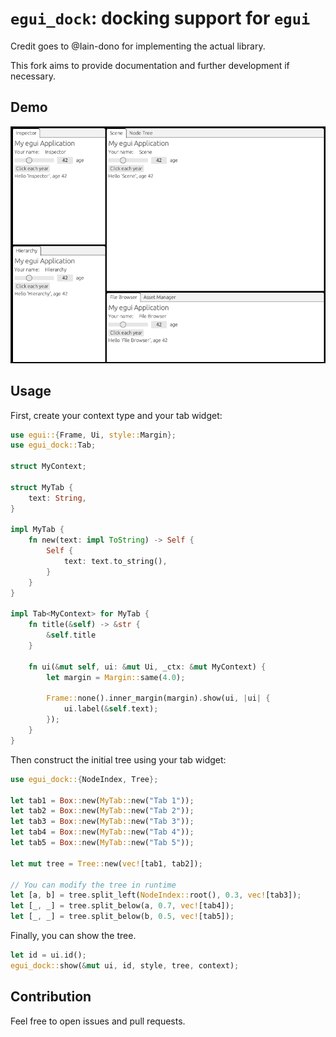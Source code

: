 # `egui_dock`: docking support for `egui`

Credit goes to @Iain-dono for implementing the actual library.

This fork aims to provide documentation and further development if necessary.

## Demo

![demo](images/demo.gif "Demo")

## Usage

First, create your context type and your tab widget:

```rust
use egui::{Frame, Ui, style::Margin};
use egui_dock::Tab;

struct MyContext;

struct MyTab {
    text: String,
}

impl MyTab {
    fn new(text: impl ToString) -> Self {
        Self {
            text: text.to_string(),
        }
    }
}

impl Tab<MyContext> for MyTab {
    fn title(&self) -> &str {
        &self.title
    }

    fn ui(&mut self, ui: &mut Ui, _ctx: &mut MyContext) {
        let margin = Margin::same(4.0);

        Frame::none().inner_margin(margin).show(ui, |ui| {
            ui.label(&self.text);
        });
    }
}
```

Then construct the initial tree using your tab widget:

```rust
use egui_dock::{NodeIndex, Tree};

let tab1 = Box::new(MyTab::new("Tab 1"));
let tab2 = Box::new(MyTab::new("Tab 2"));
let tab3 = Box::new(MyTab::new("Tab 3"));
let tab4 = Box::new(MyTab::new("Tab 4"));
let tab5 = Box::new(MyTab::new("Tab 5"));

let mut tree = Tree::new(vec![tab1, tab2]);

// You can modify the tree in runtime
let [a, b] = tree.split_left(NodeIndex::root(), 0.3, vec![tab3]);
let [_, _] = tree.split_below(a, 0.7, vec![tab4]);
let [_, _] = tree.split_below(b, 0.5, vec![tab5]);
```

Finally, you can show the tree.

```rust
let id = ui.id();
egui_dock::show(&mut ui, id, style, tree, context);
```

## Contribution

Feel free to open issues and pull requests.
